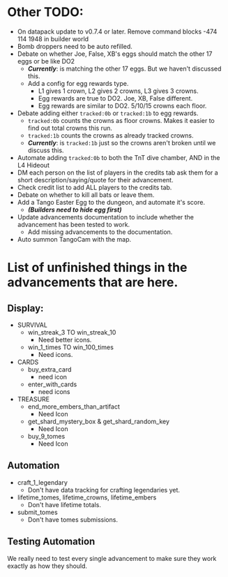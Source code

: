 # Other TODO:
- On datapack update to v0.7.4 or later. Remove command blocks -474 114 1948 in builder world
- Bomb droppers need to be auto refilled.
- Debate on whether Joe, False, XB's eggs should match the other 17 eggs or be like DO2
  - **_Currently_**: is matching the other 17 eggs. But we haven't discussed this.
  - Add a config for egg rewards type.
    - L1 gives 1 crown, L2 gives 2 crowns, L3 gives 3 crowns.
    - Egg rewards are true to DO2. Joe, XB, False different.
    - Egg rewards are similar to DO2. 5/10/15 crowns each floor.
- Debate adding either `tracked:0b` or `tracked:1b` to egg rewards.
  - `tracked:0b` counts the crowns as floor crowns. Makes it easier to find out total crowns this run.
  - `tracked:1b` counts the crowns as already tracked crowns.
  - **_Currently_**: is `tracked:1b` just so the crowns aren't broken until we discuss this.
- Automate adding `tracked:0b` to both the TnT dive chamber, AND in the L4 Hideout
- DM each person on the list of players in the credits tab ask them for a short description/saying/quote for their advancement.
- Check credit list to add ALL players to the credits tab.
- Debate on whether to kill all bats or leave them.
- Add a Tango Easter Egg to the dungeon, and automate it's score. 
  - **_(Builders need to hide egg first)_**
- Update advancements documentation to include whether the advancement has been tested to work.
  - Add missing advancements to the documentation.
- Auto summon TangoCam with the map.
# List of unfinished things in the advancements that are here.

## Display:
 - SURVIVAL
   - win_streak_3 TO win_streak_10
       - Need better icons.
   - win_1_times TO win_100_times
       - Need icons.
 - CARDS
     - buy_extra_card
       - need icon
     - enter_with_cards
       - need icons
 - TREASURE
   - end_more_embers_than_artifact
     - Need Icon
   - get_shard_mystery_box & get_shard_random_key
     - Need Icon
   - buy_9_tomes
     - Need Icon
## Automation
 - craft_1_legendary
      - Don't have data tracking for crafting legendaries yet.
 - lifetime_tomes, lifetime_crowns, lifetime_embers
   - Don't have lifetime totals.
 - submit_tomes
   - Don't have tomes submissions.
 

## Testing Automation
We really need to test every single advancement to make sure they work exactly as how they should.

